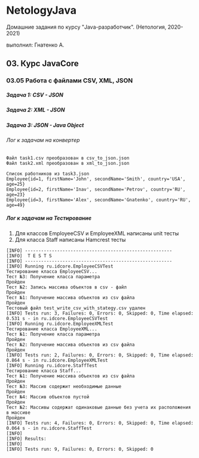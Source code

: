 # NetologyJava

Домашние задания по курсу "Java-разработчик". (Нетология, 2020-2021)

выполнил: Гнатенко А.

## 03. Курс JavaCore
### 03.05 Работа с файлами CSV, XML, JSON

##### Задача 1: CSV - JSON
##### Задача 2: XML - JSON
##### Задача 3: JSON - Java Object

###### Лог к задачам на конвертер
~~~ text
Файл task1.csv преобразован в csv_to_json.json
Файл task2.xml преобразован в xml_to_json.json

Список работников из task3.json
Employee{id=1, firstName='John', secondName='Smith', country='USA', age=25}
Employee{id=2, firstName='Inav', secondName='Petrov', country='RU', age=23}
Employee{id=3, firstName='Alex', secondName='Gnatenko', country='RU', age=49}

~~~

##### Лог к задачам на Тестирование
1. Для классов EmployeeCSV и EmployeeXML написаны unit тесты
2. Для класса Staff написаны Hamcrest тесты
~~~ text
[INFO] -------------------------------------------------------
[INFO]  T E S T S
[INFO] -------------------------------------------------------
[INFO] Running ru.idcore.EmployeeCSVTest
Тестирование класса EmployeeCSV...
Тест №3: Получение класса параметра
Пройден
Тест №2: Запись массива объектов в csv - файл
Пройден
Тест №1: Получение массива объектов из csv файла
Пройден
Тестовый файл test_write_csv_with_stategy.csv удален
[INFO] Tests run: 3, Failures: 0, Errors: 0, Skipped: 0, Time elapsed: 0.531 s - in ru.idcore.EmployeeCSVTest
[INFO] Running ru.idcore.EmployeeXMLTest
Тестирование класса EmployeeXML...
Тест №1: Получение класса параметра
Пройден
Тест №2: Получение массива объектов из csv файла
Пройден
[INFO] Tests run: 2, Failures: 0, Errors: 0, Skipped: 0, Time elapsed: 0.864 s - in ru.idcore.EmployeeXMLTest
[INFO] Running ru.idcore.StaffTest
Тестирование класса Staff...
Тест №1: Получение массива объектов из csv файла
Пройден
Тест №3: Массив содержит необходимые данные
Пройден
Тест №4: Массив объектов пустой
Пройден
Тест №2: Массивы содержат одинаковые данные без учета их расположения в массиве
Пройден
[INFO] Tests run: 4, Failures: 0, Errors: 0, Skipped: 0, Time elapsed: 0.064 s - in ru.idcore.StaffTest
[INFO] 
[INFO] Results:
[INFO] 
[INFO] Tests run: 9, Failures: 0, Errors: 0, Skipped: 0
~~~